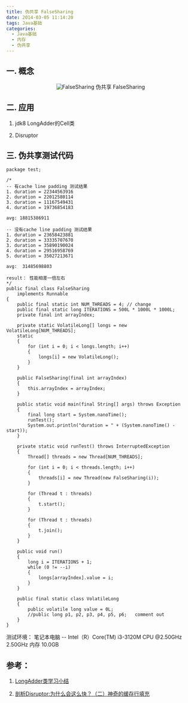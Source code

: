 ```yaml
---
title: 伪共享 FalseSharing
date: 2014-03-05 11:14:20
tags: Java基础
categories: 
  - Java基础
  - 内存
  - 伪共享 
---
```


<p></p>
<!-- more -->

## 一. 概念
<div style="text-align: center;">

![FalseSharing](https://user-images.githubusercontent.com/5608425/64919353-6c399200-d7dc-11e9-8506-50583042d91a.png)
伪共享 FalseSharing
</div>

## 二. 应用

1. jdk8 LongAdder的Cell类

2. Disruptor


## 三. 伪共享测试代码
```
package test;

/*
-- 有cache line padding 测试结果
1. duration = 22344563916  
2. duration = 22012580114  
3. duration = 11167549431  
4. duration = 19736854183  

avg: 18815386911

-- 没有cache line padding 测试结果
1. duration = 23658423881  
2. duration = 33335707670  
3. duration = 35890190024  
4. duration = 29516958769  
5. duration = 35027213671

avg:  31485698803

result： 性能相差一倍左右  
*/
public final class FalseSharing
    implements Runnable
{
    public final static int NUM_THREADS = 4; // change
    public final static long ITERATIONS = 500L * 1000L * 1000L;
    private final int arrayIndex;
 
    private static VolatileLong[] longs = new VolatileLong[NUM_THREADS];
    static
    {
        for (int i = 0; i < longs.length; i++)
        {
            longs[i] = new VolatileLong();
        }
    }
 
    public FalseSharing(final int arrayIndex)
    {
        this.arrayIndex = arrayIndex;
    }
 
    public static void main(final String[] args) throws Exception
    {
        final long start = System.nanoTime();
        runTest();
        System.out.println("duration = " + (System.nanoTime() - start));
    }
 
    private static void runTest() throws InterruptedException
    {
        Thread[] threads = new Thread[NUM_THREADS];
 
        for (int i = 0; i < threads.length; i++)
        {
            threads[i] = new Thread(new FalseSharing(i));
        }
 
        for (Thread t : threads)
        {
            t.start();
        }
 
        for (Thread t : threads)
        {
            t.join();
        }
    }
 
    public void run()
    {
        long i = ITERATIONS + 1;
        while (0 != --i)
        {
            longs[arrayIndex].value = i;
        }
    }
 
    public final static class VolatileLong
    {
        public volatile long value = 0L;
        //public long p1, p2, p3, p4, p5, p6;   comment out 
    }
}
```

测试环境： 笔记本电脑 -- Intel（R）Core(TM) i3-3120M CPU @2.50GHz 2.50GHz 内存 10.0GB

## 参考：

1. [LongAdder类学习小结](https://yq.aliyun.com/articles/68190?spm=5176.8067842.tagmain.150.yoI2AF)

2. [剖析Disruptor:为什么会这么快？（二）神奇的缓存行填充](http://ifeve.com/disruptor-cacheline-padding/)

